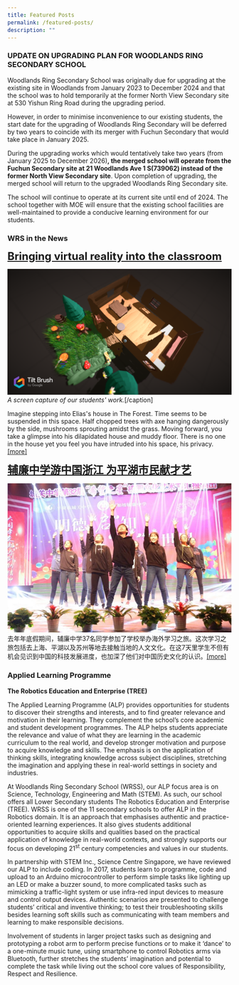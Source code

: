 ```yaml
---
title: Featured Posts
permalink: /featured-posts/
description: ""
---
```

<!-- wp:tadv/classic-paragraph -->
<h3>UPDATE ON UPGRADING PLAN FOR WOODLANDS RING SECONDARY SCHOOL</h3>
<p>Woodlands Ring Secondary School was originally due for upgrading at the existing site in Woodlands from January 2023 to December 2024 and that the school was to hold temporarily at the former North View Secondary site at 530 Yishun Ring Road during the upgrading period.</p>
<p>However, in order to minimise inconvenience to our existing students, the start date for the upgrading of Woodlands Ring Secondary will be deferred by two years to coincide with its merger with Fuchun Secondary that would take place in January 2025.</p>
<p>During the upgrading works which would tentatively take two years (from January 2025 to December 2026)<strong>, the merged school will operate from the Fuchun Secondary site at 21 Woodlands Ave 1 S(739062) instead of the former North View Secondary site</strong>. Upon completion of upgrading, the merged school will return to the upgraded Woodlands Ring Secondary site.</p>
<p>The school will continue to operate at its current site until end of 2024. The school together with MOE will ensure that the existing school facilities are well-maintained to provide a conducive learning environment for our students.</p>

<h3>WRS in the News</h3>

<span style="font-size: 18pt;"><strong><a href="/wrs-in-the-news/bringing-virtual-reality-into-the-classroom/">Bringing virtual reality into the classroom</a></strong></span>

![](/images/wrs1.png)<em>A screen capture of our students' work.</em>[/caption]

Imagine stepping into Elias's house in The Forest. Time seems to be suspended in this space. Half chopped trees with axe hanging dangerously by the side, mushrooms sprouting amidst the grass. Moving forward, you take a glimpse into his dilapidated house and muddy floor. There is no one in the house yet you feel you have intruded into his space, his privacy. <a href="/news-and-events/wrs-in-the-news/vr-into-classroom/">[more]</a>

<span style="font-size: 18pt;"><strong><a href="/wrs-in-the-news/wrs-gce-china-pinghu/">辅廉中学游中国浙江 为平湖市民献才艺</a></strong></span>

![](/images/wrs2.jpg)
去年年底假期间，辅廉中学37名同学参加了学校举办海外学习之旅。这次学习之旅包括去上海、平湖以及苏州等地去接触当地的人文文化。在这7天里学生不但有机会见识到中国的科技发展进度，也加深了他们对中国历史文化的认识。<a href="/news-and-events/wrs-in-the-news/chinese/">[more]</a>

<h3>Applied Learning Programme</h3>

<strong>The Robotics Education and Enterprise (TREE)</strong>

The Applied Learning Programme (ALP) provides opportunities for students to discover their strengths and interests, and to find greater relevance and motivation in their learning. They complement the school’s core academic and student development programmes. The ALP helps students appreciate the relevance and value of what they are learning in the academic curriculum to the real world, and develop stronger motivation and purpose to acquire knowledge and skills. The emphasis is on the application of thinking skills, integrating knowledge across subject disciplines, stretching the imagination and applying these in real-world settings in society and industries.

At Woodlands Ring Secondary School (WRSS), our ALP focus area is on Science, Technology, Engineering and Math (STEM). As such, our school offers all Lower Secondary students The Robotics Education and Enterprise (TREE). WRSS is one of the 11 secondary schools to offer ALP in the Robotics domain. It is an approach that emphasises authentic and practice-oriented learning experiences. It also gives students additional opportunities to acquire skills and qualities based on the practical application of knowledge in real-world contexts, and strongly supports our focus on developing 21<sup>st</sup> century competencies and values in our students.

In partnership with STEM Inc., Science Centre Singapore, we have reviewed our ALP to include coding. In 2017, students learn to programme, code and upload to an Arduino microcontroller to perform simple tasks like lighting up an LED or make a buzzer sound, to more complicated tasks such as mimicking a traffic-light system or use infra-red input devices to measure and control output devices. Authentic scenarios are presented to challenge students’ critical and inventive thinking; to test their troubleshooting skills besides learning soft skills such as communicating with team members and learning to make responsible decisions.

Involvement of students in larger project tasks such as designing and prototyping a robot arm to perform precise functions or to make it ‘dance’ to a one-minute music tune, using smartphone to control Robotics arms via Bluetooth, further stretches the students’ imagination and potential to complete the task while living out the school core values of Responsibility, Respect and Resilience.

<!-- /wp:tadv/classic-paragraph -->
